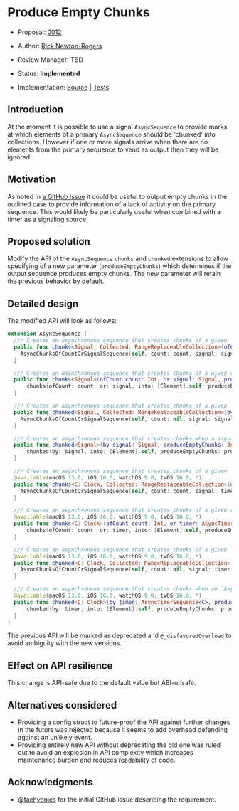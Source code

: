 # Produce Empty Chunks

* Proposal: [0012](0012-produce-empty-chunks.md)
* Author: [Rick Newton-Rogers](https://github.com/rnro)
* Review Manager: TBD
* Status: **Implemented**

* Implementation: 
  [Source](https://github.com/rnewtonrogers/swift-async-algorithms/blob/allow_empty_chunks/Sources/AsyncAlgorithms/AsyncChunksOfCountOrSignalSequence.swift) | 
  [Tests](https://github.com/rnewtonrogers/swift-async-algorithms/blob/allow_empty_chunks/Tests/AsyncAlgorithmsTests/TestChunk.swift)
  
## Introduction

At the moment it is possible to use a signal `AsyncSequence` to provide marks at which elements of a primary 
`AsyncSequence` should be 'chunked' into collections. However if one or more signals arrive when there are no elements 
from the primary sequence to vend as output then they will be ignored.

## Motivation

As noted in [a GitHub Issue](https://github.com/apple/swift-async-algorithms/issues/247) it could be useful to output empty 
chunks in the outlined case to provide information of a lack of activity on the primary sequence. This would likely be 
particularly useful when combined with a timer as a signaling source.

## Proposed solution

Modify the API of the `AsyncSequence` `chunks` and `chunked` extensions to allow specifying of a new parameter 
(`produceEmptyChunks`) which determines if the output sequence produces empty chunks. The new parameter will retain the 
previous behavior by default.

## Detailed design

The modified API will look as follows:
```swift
extension AsyncSequence {
  /// Creates an asynchronous sequence that creates chunks of a given `RangeReplaceableCollection` type of a given count or when a signal `AsyncSequence` produces an element.
  public func chunks<Signal, Collected: RangeReplaceableCollection>(ofCount count: Int, or signal: Signal, into: Collected.Type, produceEmptyChunks: Bool = false) -> AsyncChunksOfCountOrSignalSequence<Self, Collected, Signal> where Collected.Element == Element {
    AsyncChunksOfCountOrSignalSequence(self, count: count, signal: signal, produceEmptyChunks: produceEmptyChunks)
  }

  /// Creates an asynchronous sequence that creates chunks of a given count or when a signal `AsyncSequence` produces an element.
  public func chunks<Signal>(ofCount count: Int, or signal: Signal, produceEmptyChunks: Bool = false) -> AsyncChunksOfCountOrSignalSequence<Self, [Element], Signal> {
      chunks(ofCount: count, or: signal, into: [Element].self, produceEmptyChunks: produceEmptyChunks)
  }

  /// Creates an asynchronous sequence that creates chunks of a given `RangeReplaceableCollection` type when a signal `AsyncSequence` produces an element.
  public func chunked<Signal, Collected: RangeReplaceableCollection>(by signal: Signal, into: Collected.Type, produceEmptyChunks: Bool = false) -> AsyncChunksOfCountOrSignalSequence<Self, Collected, Signal> where Collected.Element == Element {
    AsyncChunksOfCountOrSignalSequence(self, count: nil, signal: signal, produceEmptyChunks: produceEmptyChunks)
  }

  /// Creates an asynchronous sequence that creates chunks when a signal `AsyncSequence` produces an element.
  public func chunked<Signal>(by signal: Signal, produceEmptyChunks: Bool = false) -> AsyncChunksOfCountOrSignalSequence<Self, [Element], Signal> {
      chunked(by: signal, into: [Element].self, produceEmptyChunks: produceEmptyChunks)
  }

  /// Creates an asynchronous sequence that creates chunks of a given `RangeReplaceableCollection` type of a given count or when an `AsyncTimerSequence` fires.
  @available(macOS 13.0, iOS 16.0, watchOS 9.0, tvOS 16.0, *)
  public func chunks<C: Clock, Collected: RangeReplaceableCollection>(ofCount count: Int, or timer: AsyncTimerSequence<C>, into: Collected.Type, produceEmptyChunks: Bool = false) -> AsyncChunksOfCountOrSignalSequence<Self, Collected, AsyncTimerSequence<C>> where Collected.Element == Element {
    AsyncChunksOfCountOrSignalSequence(self, count: count, signal: timer, produceEmptyChunks: produceEmptyChunks)
  }

  /// Creates an asynchronous sequence that creates chunks of a given count or when an `AsyncTimerSequence` fires.
  @available(macOS 13.0, iOS 16.0, watchOS 9.0, tvOS 16.0, *)
  public func chunks<C: Clock>(ofCount count: Int, or timer: AsyncTimerSequence<C>, produceEmptyChunks: Bool = false) -> AsyncChunksOfCountOrSignalSequence<Self, [Element], AsyncTimerSequence<C>> {
      chunks(ofCount: count, or: timer, into: [Element].self, produceEmptyChunks: produceEmptyChunks)
  }

  /// Creates an asynchronous sequence that creates chunks of a given `RangeReplaceableCollection` type when an `AsyncTimerSequence` fires.
  @available(macOS 13.0, iOS 16.0, watchOS 9.0, tvOS 16.0, *)
  public func chunked<C: Clock, Collected: RangeReplaceableCollection>(by timer: AsyncTimerSequence<C>, into: Collected.Type, produceEmptyChunks: Bool = false) -> AsyncChunksOfCountOrSignalSequence<Self, Collected, AsyncTimerSequence<C>> where Collected.Element == Element {
    AsyncChunksOfCountOrSignalSequence(self, count: nil, signal: timer, produceEmptyChunks: produceEmptyChunks)
  }

  /// Creates an asynchronous sequence that creates chunks when an `AsyncTimerSequence` fires.
  @available(macOS 13.0, iOS 16.0, watchOS 9.0, tvOS 16.0, *)
  public func chunked<C: Clock>(by timer: AsyncTimerSequence<C>, produceEmptyChunks: Bool = false) -> AsyncChunksOfCountOrSignalSequence<Self, [Element], AsyncTimerSequence<C>> {
      chunked(by: timer, into: [Element].self, produceEmptyChunks: produceEmptyChunks)
  }
}
```
The previous API will be marked as deprecated and `@_disfavoredOverload` to avoid ambiguity with the new versions.


## Effect on API resilience

This change is API-safe due to the default value but ABI-unsafe.

## Alternatives considered

- Providing a config struct to future-proof the API against further changes in the future was rejected because it 
seems to add overhead defending against an unlikely event.
- Providing entirely new API without deprecating the old one was ruled out to avoid an explosion in API complexity 
which increases maintenance burden and reduces readability of code.

## Acknowledgments

- [@tachyonics](https://github.com/tachyonics) for the initial GitHub issue describing the requirement.

